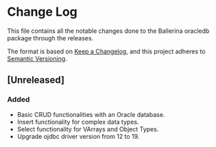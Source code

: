# Change Log

This file contains all the notable changes done to the Ballerina oracledb package through the releases.

The format is based on [Keep a Changelog](https://keepachangelog.com/en/1.0.0/),
and this project adheres to [Semantic Versioning](https://semver.org/spec/v2.0.0.html).

## [Unreleased]

### Added

- Basic CRUD functionalities with an Oracle database.
- Insert functionality for complex data types.
- Select functionality for VArrays and Object Types.
- Upgrade ojdbc driver version from 12 to 19.

